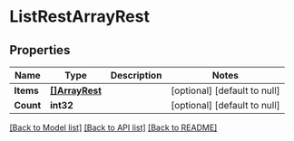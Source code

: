 # ListRestArrayRest

## Properties
Name | Type | Description | Notes
------------ | ------------- | ------------- | -------------
**Items** | [**[]ArrayRest**](ArrayRest.md) |  | [optional] [default to null]
**Count** | **int32** |  | [optional] [default to null]

[[Back to Model list]](../README.md#documentation-for-models) [[Back to API list]](../README.md#documentation-for-api-endpoints) [[Back to README]](../README.md)

